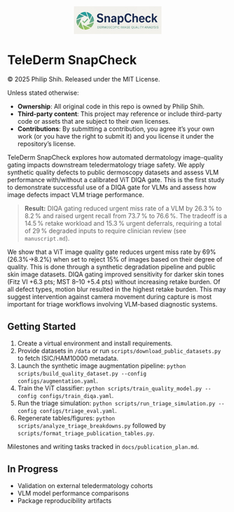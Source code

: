 <p align="center">
  <img src="snapcheck/logo.jpg" alt="TeleDerm SnapCheck logo" width="200">
</p>

# TeleDerm SnapCheck
© 2025 Philip Shih. Released under the MIT License. 

Unless stated otherwise:
- **Ownership**: All original code in this repo is owned by Philip Shih.
- **Third-party content**: This project may reference or include third-party code or assets that are subject to their own licenses.
- **Contributions**: By submitting a contribution, you agree it’s your own work (or you have the right to submit it) and you license it under the repository’s license.

TeleDerm SnapCheck explores how automated dermatology image-quality gating impacts downstream teledermatology triage safety. We apply synthetic quality defects to public dermoscopy datasets and assess VLM performance with/without a calibrated ViT DIQA gate. This is the first study to demonstrate successful use of a DIQA gate for VLMs and assess how image defects impact VLM triage performance.

> **Result:** DIQA gating reduced urgent miss rate of a VLM by 26.3 % to 8.2 % and raised urgent recall from 73.7 % to 76.6 %. The tradeoff is a 14.5 % retake workload and 15.3 % urgent deferrals, requiring a total of 29 % degraded inputs to require clinician review (see `manuscript.md`).

We show that a ViT image quality gate reduces urgent miss rate by 69% (26.3%→8.2%) when set to reject 15% of images based on their degree of quality. This is done through a synthetic degradation pipeline and public skin image datasets. 
DIQA gating improved sensitivity for darker skin tones (Fitz VI +6.3 pts; MST 8–10 +5.4 pts) without increasing retake burden. Of all defect types, motion blur resulted in the highest retake burden. This may suggest intervention against camera movement during capture is most important for triage workflows involving VLM-based diagnostic systems.

## Getting Started

1. Create a virtual environment and install requirements.
2. Provide datasets in `/data` or run `scripts/download_public_datasets.py` to fetch ISIC/HAM10000 metadata.
3. Launch the synthetic image augmentation pipeline: `python scripts/build_quality_dataset.py --config configs/augmentation.yaml`.
4. Train the ViT classifier: `python scripts/train_quality_model.py --config configs/train_diqa.yaml`.
5. Run the triage simulation: `python scripts/run_triage_simulation.py --config configs/triage_eval.yaml`.
6. Regenerate tables/figures: `python scripts/analyze_triage_breakdowns.py` followed by `scripts/format_triage_publication_tables.py`.

Milestones and writing tasks tracked in `docs/publication_plan.md`.

## In Progress

- Validation on external teledermatology cohorts
- VLM model performance comparisons
- Package reproducibility artifacts
